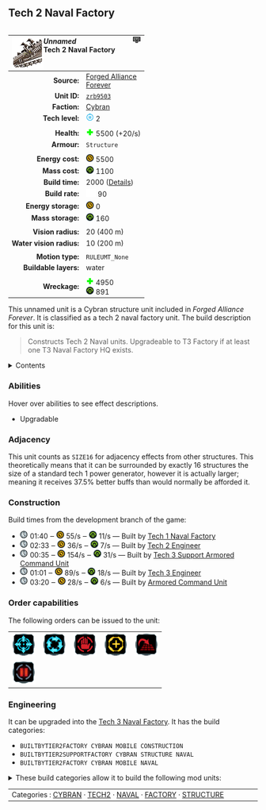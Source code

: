 Tech 2 Naval Factory
----
<table align="right">
    <thead>
        <tr>
            <th align="left" colspan="2">
                <img align="left" src="icons/units/ZRB9503_icon.png" title="The unit icon" /><img align="right" src="icons/strategicicons/icon_factory2_naval_rest.png" title="icon_factory2_naval" /><i>Unnamed</i><br />Tech 2 Naval Factory
            </th>
        </tr>
    </thead>
    <tbody>
        <tr>
            <td align="right"><strong>Source:</strong></td>
            <td><a href="Forged Alliance Forever">Forged Alliance<br />Forever</a></td>
        </tr>
        <tr>
            <td align="right"><strong>Unit ID:</strong></td>
            <td><a href="https://github.com/FAForever/fa/D:/faf-development/fa/units/ZRB9503/ZRB9503_unit.bp"><code>zrb9503</code></a></td>
        </tr>
        <tr>
            <td align="right"><strong>Faction:</strong></td>
            <td><a href="categories.CYBRAN">Cybran</a></td>
        </tr>
        <tr>
            <td align="right"><strong>Tech level:</strong></td>
            <td><img src="icons/T2.png" title="Tech 2" /> 2</td>
        </tr>
        <tr><td align="center" colspan="2"></td></tr>
        <tr>
            <td align="right"><strong>Health:</strong></td>
            <td><img src="icons/health.png" title="Health" /> 5500 (+20/s)</td>
        </tr>
        <tr>
            <td align="right"><strong>Armour:</strong></td>
            <td><code>Structure</code></td>
        </tr>
        <tr><td align="center" colspan="2"></td></tr>
        <tr>
            <td align="right"><strong>Energy cost:</strong></td>
            <td><img src="icons/energy.png" title="Energy" /> 5500</td>
        </tr>
        <tr>
            <td align="right"><strong>Mass cost:</strong></td>
            <td><img src="icons/mass.png" title="Mass" /> 1100</td>
        </tr>
        <tr>
            <td align="right"><strong>Build time:</strong></td>
            <td>2000 (<a href="#construction">Details</a>)</td>
        </tr>
        <tr>
            <td align="right"><strong>Build rate:</strong></td>
            <td><img src="icons/build.png" title="Build" /> 90</td>
        </tr>
        <tr>
            <td align="right"><strong>Energy storage:</strong></td>
            <td><img src="icons/energy.png" title="Energy" /> 0</td>
        </tr>
        <tr>
            <td align="right"><strong>Mass storage:</strong></td>
            <td><img src="icons/mass.png" title="Mass" /> 160</td>
        </tr>
        <tr><td align="center" colspan="2"></td></tr>
        <tr>
            <td align="right"><strong>Vision radius:</strong></td>
            <td> <span title="0.40 km, 0.25 mi">20 (400 m)</span></td>
        </tr>
        <tr>
            <td align="right"><strong>Water vision radius:</strong></td>
            <td> <span title="0.20 km, 0.12 mi">10 (200 m)</span></td>
        </tr>
        <tr><td align="center" colspan="2"></td></tr>
        <tr>
            <td align="right"><strong>Motion type:</strong></td>
            <td><code>RULEUMT_None</code></td>
        </tr>
        <tr>
            <td align="right"><strong>Buildable layers:</strong></td>
            <td>water</td>
        </tr>
        <tr><td align="center" colspan="2"></td></tr>
        <tr>
            <td align="right"><strong>Wreckage:</strong></td>
            <td><img src="icons/health.png" title="Health" /> 4950<br /><img src="icons/mass.png" title="Mass" /> 891</td>
        </tr>
    </tbody>
</table>

This unnamed unit is a Cybran structure unit included in *Forged Alliance Forever*.
It is classified as a tech 2 naval factory unit.
The build description for this unit is:

<blockquote>Constructs Tech 2 Naval units. Upgradeable to T3 Factory if at least one T3 Naval Factory HQ exists.</blockquote>

<details>
<summary>Contents</summary>

1. – <a href="#abilities">Abilities</a>
2. – <a href="#adjacency">Adjacency</a>
3. – <a href="#construction">Construction</a>
4. – <a href="#order-capabilities">Order capabilities</a>
5. – <a href="#engineering">Engineering</a>
</details>

### Abilities
Hover over abilities to see effect descriptions.

* <span title="Can build a unit to replace itself">Upgradable</span>

### Adjacency
This unit counts as `SIZE16` for adjacency effects from other structures. This theoretically means that it can be surrounded by exactly 16 structures the size of a standard tech 1 power generator, however it is actually larger; meaning it receives 37.5% better buffs than would normally be afforded it. 

### Construction
Build times from the development branch of the game:
* <img src="icons/time.png" title="Time" /> 01:40 ‒ <img src="icons/energy.png" title="Energy" /> 55/s ‒ <img src="icons/mass.png" title="Mass" /> 11/s — Built by <a href="URB0103">Tech 1 Naval Factory</a>
* <img src="icons/time.png" title="Time" /> 02:33 ‒ <img src="icons/energy.png" title="Energy" /> 36/s ‒ <img src="icons/mass.png" title="Mass" /> 7/s — Built by <a href="URL0208">Tech 2 Engineer</a>
* <img src="icons/time.png" title="Time" /> 00:35 ‒ <img src="icons/energy.png" title="Energy" /> 154/s ‒ <img src="icons/mass.png" title="Mass" /> 31/s — Built by <a href="URL0301">Tech 3 Support Armored Command Unit</a>
* <img src="icons/time.png" title="Time" /> 01:01 ‒ <img src="icons/energy.png" title="Energy" /> 89/s ‒ <img src="icons/mass.png" title="Mass" /> 18/s — Built by <a href="URL0309">Tech 3 Engineer</a>
* <img src="icons/time.png" title="Time" /> 03:20 ‒ <img src="icons/energy.png" title="Energy" /> 28/s ‒ <img src="icons/mass.png" title="Mass" /> 6/s — Built by <a href="URL0001">Armored Command Unit</a>

### Order capabilities
The following orders can be issued to the unit:
<table>
<td><img float="left" src="icons/orders/move.png" title="Move" /></td>
<td><img float="left" src="icons/orders/patrol.png" title="Patrol" /></td>
<td><img float="left" src="icons/orders/stop.png" title="Stop" /></td>
<td><img float="left" src="icons/orders/guard.png" title="Assist" /></td>
<td><img float="left" src="icons/orders/stand-ground.png" title="Fire State" /></td>
<tr>
<td><img float="left" src="icons/orders/pause.png" title="Pause Construction
Pause/unpause current construction order" /></td>
</table>

### Engineering
It can be upgraded into the <a href="ZRB9603">Tech 3 Naval Factory</a>.
It has the build categories:
* <code>BUILTBYTIER2FACTORY CYBRAN MOBILE CONSTRUCTION</code>
* <code>BUILTBYTIER2SUPPORTFACTORY CYBRAN STRUCTURE NAVAL</code>
* <code>BUILTBYTIER2FACTORY CYBRAN MOBILE NAVAL</code>


<details>
<summary>These build categories allow it to build the following mod units:

</summary>

<table>
    <tr>
        <td><img src="icons/T1.png" title="T1" /></td>
        <td><a href="URL0105"><img src="icons/units/URL0105_icon.png" title="Tech 1 Engineer" width="64px" /></a></td>
        <td><a href="URS0203"><img src="icons/units/URS0203_icon.png" title="Tech 1 Attack Submarine" width="64px" /></a></td>
        <td><a href="URS0103"><img src="icons/units/URS0103_icon.png" title="Tech 1 Frigate" width="64px" /></a></td>
    </tr>
    <tr>
        <td><img src="icons/T2.png" title="T2" /></td>
        <td><a href="URL0208"><img src="icons/units/URL0208_icon.png" title="Tech 2 Engineer" width="64px" /></a></td>
        <td><a href="XRS0204"><img src="icons/units/XRS0204_icon.png" title="Tech 2 Submarine Killer" width="64px" /></a></td>
        <td><a href="URS0201"><img src="icons/units/URS0201_icon.png" title="Tech 2 Destroyer" width="64px" /></a></td>
        <td><a href="URS0202"><img src="icons/units/URS0202_icon.png" title="Tech 2 Cruiser" width="64px" /></a></td>
        <td><a href="XRS0205"><img src="icons/units/XRS0205_icon.png" title="Tech 2 Counter-Intelligence Boat" width="64px" /></a></td>
    </tr>
</table>

</details>


<table align="center">
<td width="1215px">Categories : 
<a href="categories.CYBRAN">CYBRAN</a> · 
<a href="_categories.TECH2">TECH2</a> · 
<a href="_categories.NAVAL">NAVAL</a> · 
<a href="_categories.FACTORY">FACTORY</a> · 
<a href="_categories.STRUCTURE">STRUCTURE</a></td>
</table>

